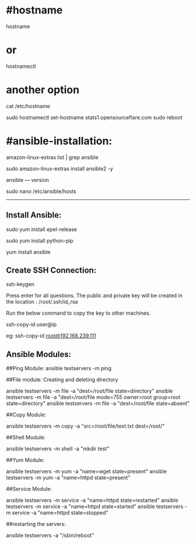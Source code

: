 #hostname
==============================
hostname
# or #
hostnamectl
# another option #
cat /etc/hostname

sudo hostnamectl set-hostname stats1.opensourceflare.com
sudo reboot



#ansible-installation:
=================================================
amazon-linux-extras list | grep ansible

sudo amazon-linux-extras install ansible2 -y

ansible — version

sudo nano /etc/ansible/hosts



-----------------------------------------------------------------------------------
Install Ansible:
-------------------

sudo yum install epel-release

sudo yum install python-pip

yum install ansible 

Create SSH Connection:
------------------------

ssh-keygen

Press enter for all questions. The public and private key will be created in the location : /root/.ssh/id_rsa

Run the below command to copy the key to other machines. 

ssh-copy-id user@ip 

eg: ssh-copy-id root@192.168.239.111

Ansible Modules:
-------------------------

##Ping Module:
ansible testservers -m ping

##File module: Creating and deleting directory

ansible testservers -m file -a "dest=/root/file state=directory"
ansible testservers -m file -a "dest=/root/file mode=755 owner=root group=root state=directory"
ansible testservers -m file -a "dest=/root/file state=absent"

##Copy Module:

ansible testservers -m copy -a "src=/root/file/text.txt dest=/root/"

##Shell Module:

ansible testservers -m shell -a "mkdir test"

##Yum Module:

ansible testservers -m yum -a "name=wget state=present"
ansible testservers -m yum -a "name=httpd state=present"


##Service Module:

ansible testservers -m service -a "name=httpd state=restarted"
ansible testservers -m service -a "name=httpd state=started"
ansible testservers -m service -a "name=httpd state=stopped"

##restarting the servers:

ansible testservers -a "/sbin/reboot"
